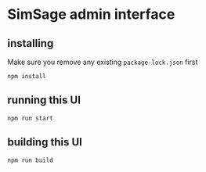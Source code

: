 # SimSage admin interface

## installing
Make sure you remove any existing `package-lock.json` first
```
npm install
```

## running this UI

```
npm run start
```

## building this UI

```
npm run build
```

